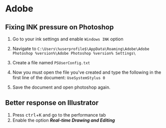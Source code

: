 # Adobe

## Fixing INK pressure on Photoshop

1. Go to your ink settings and enable `Windows INK` option

2. Navigate to `C:\Users\%userprofile$\AppData\Roaming\Adobe\Adobe Photoshop %version%\Adobe Photoshop %version% Settings\`

3. Create a file named `PSUserConfig.txt`
4. Now you must open the file you've created and type the following in the first line of the document: `UseSystemStylus 0`
5. Save the document and open photoshop again.

## Better response on Illustrator

1. Press <kbd>ctrl</kbd>+<kbd>K</kbd> and go to the performance tab
2. Enable the option **_Real-time Drawing and Editing_**
